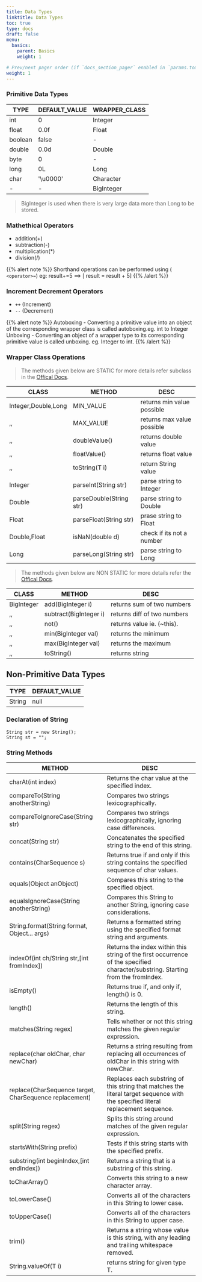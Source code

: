 ```yaml
---
title: Data Types
linktitle: Data Types
toc: true
type: docs
draft: false
menu:
  basics:
    parent: Basics
    weight: 1

# Prev/next pager order (if `docs_section_pager` enabled in `params.toml`)
weight: 1
---
```


### Primitive Data Types

TYPE| DEFAULT_VALUE| WRAPPER_CLASS|
----|--------------|--------------|
int | 0| Integer |
float | 0.0f| Float |
boolean | false| -|
double |	0.0d| Double|
byte  | 0| -|
long  | 	0L| Long|
char | '\u0000'| Character|
-| -|BigInteger

> BigInteger is used when there is very large data more than Long to be stored.



### Mathethical Operators 
-	addition(\+)
-	subtraction(\-)
-	multiplication(\*)
-	division(/)

{{% alert note %}}
Shorthand operations can be performed using ( `<operator>=`) eg: result+=5 ==> [ result = result + 5]
{{% /alert %}}

### Increment Decrement Operators
-	`++` (Increment)
-	`--` (Decrement)

{{% alert note %}}
Autoboxing - Converting a primitive value into an object of the corresponding wrapper class is called autoboxing.eg. int to Integer
<br>
Unboxing - Converting an object of a wrapper type to its corresponding primitive value is called unboxing. eg. Integer to int.
{{% /alert %}}

### Wrapper Class Operations

> The methods given below are STATIC for more details refer subclass in the [Offical Docs](https://docs.oracle.com/javase/8/docs/api/java/lang/Number.html).

CLASS | METHOD | DESC |
------|--------|------|
Integer,Double,Long | MIN_VALUE | returns min value possible|
	,,	|MAX_VALUE	|	returns max value possible| 
	,,	|doubleValue() | returns double value |
	,,	| floatValue() | returns float value |
	,,  | toString(T i)| return String value|
Integer	| parseInt(String str)| parse string to Integer |
 Double | parseDouble(String str)| parse string to Double|
 Float  | parseFloat(String str) | prase string to Float |
 Double,Float	|isNaN(double d)| check if its not a number
Long    | parseLong(String str)| parse string to Long |


> The methods given below are NON STATIC for more details refer the [Offical Docs](https://docs.oracle.com/javase/8/docs/api/java/math/BigInteger.html).

CLASS | METHOD | DESC |
------|--------|------|
BigInteger| add(BigInteger i) | returns sum of two numbers|
	,,	|subtract(BigInteger i)| returns diff of two numbers|
	,,	| not() |returns value ie. (~this).|
	,,	|min(BigInteger val) |returns the minimum|
	,,	|max(BigInteger val) |returns the maximum|
	,,	|toString() | returns string


## Non-Primitive Data Types

TYPE| DEFAULT_VALUE|
----|--------------|
String | null|

### Declaration of String
```
String str = new String();
String st = "";

```

### String Methods
METHOD |DESC |
-------|-----|
charAt(int index)|Returns the char value at the specified index.|
compareTo(String anotherString)|Compares two strings lexicographically.|
compareToIgnoreCase(String str)|Compares two strings lexicographically, ignoring case differences.|
concat(String str)|Concatenates the specified string to the end of this string.
contains(CharSequence s)|Returns true if and only if this string contains the specified sequence of char values.|
equals(Object anObject)|Compares this string to the specified object.|
equalsIgnoreCase(String anotherString)|Compares this String to another String, ignoring case considerations.|
String.format(String format, Object... args)|Returns a formatted string using the specified format string and arguments.|
indexOf(int ch/String str,[int fromIndex])|Returns the index within this string of the first occurrence of the specified character/substring. Starting from the fromIndex.|
isEmpty()|Returns true if, and only if, length() is 0.|
length()|Returns the length of this string.|
matches(String regex)|Tells whether or not this string matches the given regular expression.|
replace(char oldChar, char newChar)|Returns a string resulting from replacing all occurrences of oldChar in this string with newChar.|
replace(CharSequence target, CharSequence replacement) | Replaces each substring of this string that matches the literal target sequence with the specified literal replacement sequence.|
split(String regex)|Splits this string around matches of the given regular expression.|
startsWith(String prefix)|Tests if this string starts with the specified prefix.|
substring(int beginIndex,[int endIndex]) | Returns a string that is a substring of this string.|
toCharArray()|Converts this string to a new character array.|
toLowerCase()|Converts all of the characters in this String to lower case.|
toUpperCase() |Converts all of the characters in this String to upper case.|
trim()|Returns a string whose value is this string, with any leading and trailing whitespace removed.|
String.valueOf(T i)| returns string for given type T.|